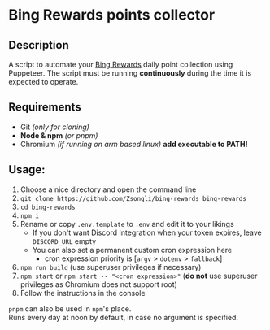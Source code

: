 # Bing Rewards points collector

## Description

A script to automate your [Bing Rewards](https://rewards.bing.com/) daily point collection using Puppeteer.
The script must be running **continuously** during the time it is expected to operate.

## Requirements

- Git *(only for cloning)*
- **Node & npm** *(or pnpm)*
- Chromium *(if running on arm based linux)* **add executable to PATH!**

## Usage:

1. Choose a nice directory and open the command line
2. `git clone https://github.com/Zsongli/bing-rewards bing-rewards`
3. `cd bing-rewards`
4. `npm i`
5. Rename or copy `.env.template` to `.env` and edit it to your likings
   - If you don't want Discord Integration when your token expires, leave `DISCORD_URL` empty
   - You can also set a permanent custom cron expression here
     - cron expression priority is [`argv` > `dotenv` > `fallback`]
6. `npm run build` (use superuser privileges if necessary)
7. `npm start` or `npm start -- "<cron expression>"` (**do not** use superuser privileges as Chromium does not support root)
8. Follow the instructions in the console



`pnpm` can also be used in `npm`'s place.  
Runs every day at noon by default, in case no argument is specified.
